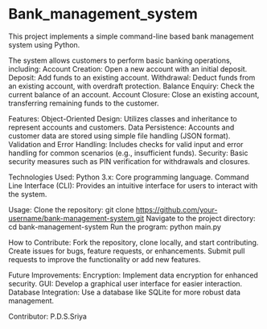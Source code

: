 # Bank_management_system
This project implements a simple command-line based bank management system using Python.

The system allows customers to perform basic banking operations, including:
Account Creation: Open a new account with an initial deposit.
Deposit: Add funds to an existing account.
Withdrawal: Deduct funds from an existing account, with overdraft protection.
Balance Enquiry: Check the current balance of an account.
Account Closure: Close an existing account, transferring remaining funds to the customer.

Features:
Object-Oriented Design: Utilizes classes and inheritance to represent accounts and customers.
Data Persistence: Accounts and customer data are stored using simple file handling (JSON format).
Validation and Error Handling: Includes checks for valid input and error handling for common scenarios (e.g., insufficient funds).
Security: Basic security measures such as PIN verification for withdrawals and closures.

Technologies Used:
Python 3.x: Core programming language.
Command Line Interface (CLI): Provides an intuitive interface for users to interact with the system.

Usage:
Clone the repository: git clone https://github.com/your-username/bank-management-system.git
Navigate to the project directory: cd bank-management-system
Run the program: python main.py


How to Contribute:
Fork the repository, clone locally, and start contributing.
Create issues for bugs, feature requests, or enhancements.
Submit pull requests to improve the functionality or add new features.


Future Improvements:
Encryption: Implement data encryption for enhanced security.
GUI: Develop a graphical user interface for easier interaction.
Database Integration: Use a database like SQLite for more robust data management.

Contributor:
P.D.S.Sriya
